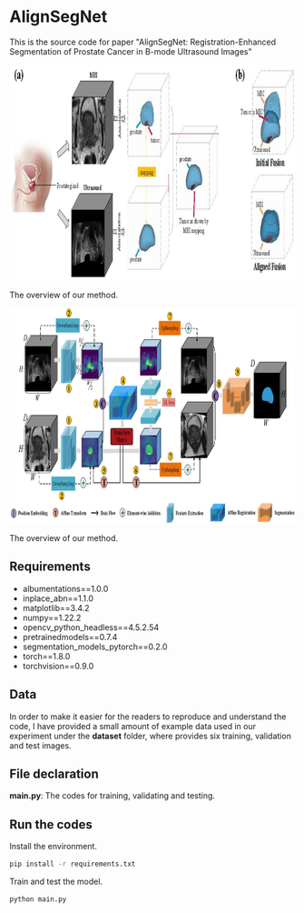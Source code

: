 # AlignSegNet
This is the source code for paper "AlignSegNet: Registration-Enhanced Segmentation of Prostate Cancer in B-mode Ultrasound Images"

<div align=center><img width="1200" height="380" src="https://github.com/sangst-lab/AlignSegNet/blob/main/figures/Figure_1.jpg"/></div>
<p align="left"> 
The overview of our method. 
</p>

<div align=center><img width="1200" height="380" src="https://github.com/sangst-lab/AlignSegNet/blob/main/figures/Figure_2.jpg"/></div>
<p align="left"> 
The overview of our method. 
</p>

## Requirements
* albumentations==1.0.0
* inplace_abn==1.1.0
* matplotlib==3.4.2
* numpy==1.22.2
* opencv_python_headless==4.5.2.54
* pretrainedmodels==0.7.4
* segmentation_models_pytorch==0.2.0
* torch==1.8.0
* torchvision==0.9.0

## Data
In order to make it easier for the readers to reproduce and understand the code, I have provided a small amount of example data used in our experiment under the **dataset** folder, where provides six training, validation and test images.

## File declaration


**main.py**: The codes for training, validating and testing.

## Run the codes
Install the environment.
```bash
pip install -r requirements.txt
```

Train and test the model.
```bash
python main.py
```
